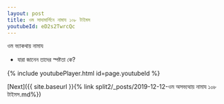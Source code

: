 ```yaml
---
layout: post
title: ওম সাদামার্শিনে নামায ১০৮ টাইমস
youtubeId: eD2s2TwrcQc
---
```

 
 
 ওম ভ্যাকথায় নামায  
 
 -  যারা জানেন তাদের স্পষ্টতা কে? 
 
  
 
  
 
 
 
 
 
 


{% include youtubePlayer.html id=page.youtubeId %}
 
[Next]({{ site.baseurl }}{% link  split2/_posts/2019-12-12-ওম অসভ্যত্থায় নামায ১০৮ টাইমস.md%})
 
